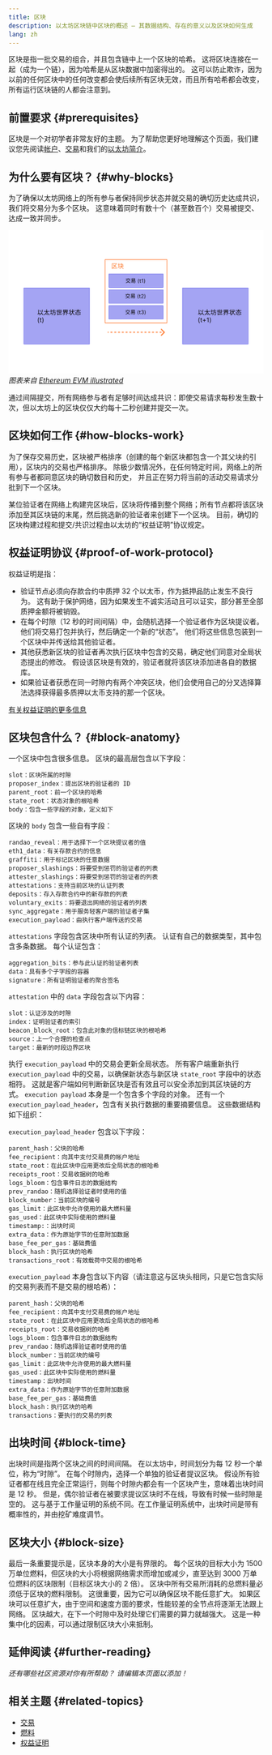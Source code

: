 ```yaml
---
title: 区块
description: 以太坊区块链中区块的概述 – 其数据结构、存在的意义以及区块如何生成
lang: zh
---
```


区块是指一批交易的组合，并且包含链中上一个区块的哈希。 这将区块连接在一起（成为一个链），因为哈希是从区块数据中加密得出的。 这可以防止欺诈，因为以前的任何区块中的任何改变都会使后续所有区块无效，而且所有哈希都会改变，所有运行区块链的人都会注意到。

## 前置要求 {#prerequisites}

区块是一个对初学者非常友好的主题。 为了帮助您更好地理解这个页面，我们建议您先阅读[帐户](/developers/docs/accounts/)、[交易](/developers/docs/transactions/)和我们的[以太坊简介](/developers/docs/intro-to-ethereum/)。

## 为什么要有区块？ {#why-blocks}

为了确保以太坊网络上的所有参与者保持同步状态并就交易的确切历史达成共识，我们将交易分为多个区块。 这意味着同时有数十个（甚至数百个）交易被提交、达成一致并同步。

![区块中的交易导致状态变化的图表](./tx-block.png) _图表来自 [Ethereum EVM illustrated](https://takenobu-hs.github.io/downloads/ethereum_evm_illustrated.pdf)_

通过间隔提交，所有网络参与者有足够时间达成共识：即使交易请求每秒发生数十次，但以太坊上的区块仅仅大约每十二秒创建并提交一次。

## 区块如何工作 {#how-blocks-work}

为了保存交易历史，区块被严格排序（创建的每个新区块都包含一个其父块的引用），区块内的交易也严格排序。 除极少数情况外，在任何特定时间，网络上的所有参与者都同意区块的确切数目和历史， 并且正在努力将当前的活动交易请求分批到下一个区块。

某位验证者在网络上构建完区块后，区块将传播到整个网络；所有节点都将该区块添加至其区块链的末尾，然后挑选新的验证者来创建下一个区块。 目前，确切的区块构建过程和提交/共识过程由以太坊的“权益证明”协议规定。

## 权益证明协议 {#proof-of-work-protocol}

权益证明是指：

- 验证节点必须向存款合约中质押 32 个以太币，作为抵押品防止发生不良行为。 这有助于保护网络，因为如果发生不诚实活动且可以证实，部分甚至全部质押金额将被销毁。
- 在每个时隙（12 秒的时间间隔）中，会随机选择一个验证者作为区块提议者。 他们将交易打包并执行，然后确定一个新的“状态”。 他们将这些信息包装到一个区块中并传送给其他验证者。
- 其他获悉新区块的验证者再次执行区块中包含的交易，确定他们同意对全局状态提出的修改。 假设该区块是有效的，验证者就将该区块添加进各自的数据库。
- 如果验证者获悉在同一时隙内有两个冲突区块，他们会使用自己的分叉选择算法选择获得最多质押以太币支持的那一个区块。

[有关权益证明的更多信息](/developers/docs/consensus-mechanisms/pos)

## 区块包含什么？ {#block-anatomy}

一个区块中包含很多信息。 区块的最高层包含以下字段：

```
slot：区块所属的时隙
proposer_index：提出区块的验证者的 ID
parent_root：前一个区块的哈希
state_root：状态对象的根哈希
body：包含一些字段的对象，定义如下
```

区块的 `body` 包含一些自有字段：

```
randao_reveal：用于选择下一个区块提议者的值
eth1_data：有关存款合约的信息
graffiti：用于标记区块的任意数据
proposer_slashings：将要受到惩罚的验证者的列表
attester_slashings：将要受到惩罚的验证者的列表
attestations：支持当前区块的认证列表
deposits：存入存款合约中的新存款的列表
voluntary_exits：将要退出网络的验证者的列表
sync_aggregate：用于服务轻客户端的验证者子集
execution_payload：由执行客户端传送的交易
```

`attestations` 字段包含区块中所有认证的列表。 认证有自己的数据类型，其中包含多条数据。 每个认证包含：

```
aggregation_bits：参与此认证的验证者列表
data：具有多个子字段的容器
signature：所有证明验证者的聚合签名
```

`attestation` 中的 `data` 字段包含以下内容：

```
slot：认证涉及的时隙
index：证明验证者的索引
beacon_block_root：包含此对象的信标链区块的根哈希
source：上一个合理的检查点
target：最新的时段边界区块
```

执行 `execution_payload` 中的交易会更新全局状态。 所有客户端重新执行 `execution_payload` 中的交易，以确保新状态与新区块 `state_root` 字段中的状态相符。 这就是客户端如何判断新区块是否有效且可以安全添加到其区块链的方式。 `execution payload` 本身是一个包含多个字段的对象。 还有一个 `execution_payload_header`，包含有关执行数据的重要摘要信息。 这些数据结构如下组织：

`execution_payload_header` 包含以下字段：

```
parent_hash：父块的哈希
fee_recipient：向其中支付交易费的帐户地址
state_root：在此区块中应用更改后全局状态的根哈希
receipts_root：交易收据树的哈希
logs_bloom：包含事件日志的数据结构
prev_randao：随机选择验证者时使用的值
block_number：当前区块的编号
gas_limit：此区块中允许使用的最大燃料量
gas_used：此区块中实际使用的燃料量
timestamp:：出块时间
extra_data：作为原始字节的任意附加数据
base_fee_per_gas：基础费值
block_hash：执行区块的哈希
transactions_root：有效载荷中交易的根哈希
```

`execution_payload` 本身包含以下内容（请注意这与区块头相同，只是它包含实际的交易列表而不是交易的根哈希）：

```
parent_hash：父块的哈希
fee_recipient：向其中支付交易费的帐户地址
state_root：在此区块中应用更改后全局状态的根哈希
receipts_root：交易收据树的哈希
logs_bloom：包含事件日志的数据结构
prev_randao：随机选择验证者时使用的值
block_number：当前区块的编号
gas_limit：此区块中允许使用的最大燃料量
gas_used：此区块中实际使用的燃料量
timestamp：出块时间
extra_data：作为原始字节的任意附加数据
base_fee_per_gas：基础费值
block_hash：执行区块的哈希
transactions：要执行的交易的列表
```

## 出块时间 {#block-time}

出块时间是指两个区块之间的时间间隔。 在以太坊中，时间划分为每 12 秒一个单位，称为“时隙”。 在每个时隙内，选择一个单独的验证者提议区块。 假设所有验证者都在线且完全正常运行，则每个时隙内都会有一个区块产生，意味着出块时间是 12 秒。 但是，偶尔验证者在被要求提议区块时不在线，导致有时候一些时隙是空的。 这与基于工作量证明的系统不同。在工作量证明系统中，出块时间是带有概率性的，并由挖矿难度调节。

## 区块大小 {#block-size}

最后一条重要提示是，区块本身的大小是有界限的。 每个区块的目标大小为 1500 万单位燃料，但区块的大小将根据网络需求而增加或减少，直至达到 3000 万单位燃料的区块限制（目标区块大小的 2 倍）。 区块中所有交易所消耗的总燃料量必须低于区块的燃料限制。 这很重要，因为它可以确保区块不能任意扩大。 如果区块可以任意扩大，由于空间和速度方面的要求，性能较差的全节点将逐渐无法跟上网络。 区块越大，在下一个时隙中及时处理它们需要的算力就越强大。 这是一种集中化的因素，可以通过限制区块大小来抵制。

## 延伸阅读 {#further-reading}

_还有哪些社区资源对你有所帮助？ 请编辑本页面以添加！_

## 相关主题 {#related-topics}

- [交易](/developers/docs/transactions/)
- [燃料](/developers/docs/gas/)
- [权益证明](/developers/docs/consensus-mechanisms/pos)
